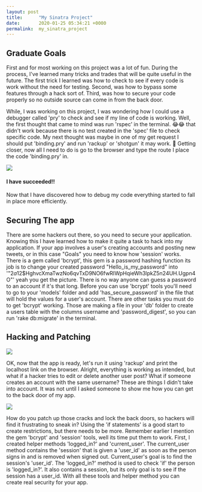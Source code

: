 ```yaml
---
layout: post
title:      "My Sinatra Project"
date:       2020-01-25 05:34:21 +0000
permalink:  my_sinatra_project
---
```


## Graduate Goals

First and for most working on this project was a lot of fun. During the process, I've learned many tricks and trades that will be quite useful in the future. The first trick I learned was how to check to see if every code is work without the need for testing.
Second, was how to bypass some features through a hack sort of. Third, was how to secure your code properly so no outside source can come in from the back door.

While, I was working on this project, I was wondering how I could use a debugger called 'pry' to check and see if my line of code is working. Well, the first thought that came to mind was run 'rspec' in the terminal. 😂😂 that didn't work because there is no test created in the 'spec' file to check specific code. My next thought was maybe in one of my get request I should put 'binding.pry' and run 'rackup' or 'shotgun' it may work. 🧐 Getting closer, now all I need to do is go to the browser and type the route I place the code 'binding.pry' in.

![](https://media3.giphy.com/media/dxVdo4ca7FkME/giphy.webp?cid=790b7611f6ab58ddcf045b4d05cfab84d0f4378999317a51&rid=giphy.webphttp://)

#### I have succeeded!!
Now that I have discovered how to debug my code everything started to fall in place more efficiently.

## Securing The app

There are some hackers out there, so you need to secure your application. Knowing this I have learned how to make it quite a task to hack into my application. If your app involves a user's creating accounts and posting new tweets, or in this case "Goals" you need to know how 'session' works. There is a gem called 'bcrypt', this gem is a password hashing function its job is to change your created password "Hello_is_my_password" into
'"$2a$12$HghvcXmaTwzNo6qvTxD9NO6fwRIWpHqieWh3lpkZ5n24UH.Ugpn4O"' yeah you get the picture. There is no way anyone can guess a password to an account if it's that long. Before you can use 'bcrypt' tools you'll need to go to your 'models' folder and add 'has_secure_password' in the file that will hold the values for a user's account. There are other tasks you must do to get 'bcrypt' working. Those are making a file in your 'db' folder to create a users table with the columns username and 'password_digest', so you can run 'rake db:migrate' in the terminal.

## Hacking and Patching
![](https://media0.giphy.com/media/xUPGcxUB7uurcg0jLi/200.webp?cid=790b76113f819e9ecc2df42816dbc66c98a53430019bf0d5&rid=200.webp)

OK, now that the app is ready, let's run it using 'rackup' and print the localhost link on the browser. Alright, everything is working as intended, but what if a hacker tries to edit or delete another user post?
What if someone creates an account with the same username? These are things I didn't take into account. It was not until I asked someone to show me how you can get to the back door of my app.

![](https://media0.giphy.com/media/l2SpSS9zb15gtyn0A/200.webp?cid=790b7611e37acc2c0947a4394cd04c891aa1f1f8ee00299c&rid=200.webphttp://)

How do you patch up those cracks and lock the back doors, so hackers will find it frustrating to sneak in?
Using the 'if statements' is a good start to create restrictions, but there needs to be more. Remember earlier I mention the gem 'bcrypt' and 'session' tools, well its time put them to work. First, I created helper methods 'logged_in?' and 'current_user'. The current_user method contains the 'session' that is given a 'user_id' as soon as the person signs in and is removed when signed out. Current_user's goal is to find the session's 'user_id'. The 'logged_in?' method is used to check 'if' the person is 'logged_in?'. It also contains a session, but its only goal is to see if the session has a user_id. With all these tools and helper method you can create real security for your app.
